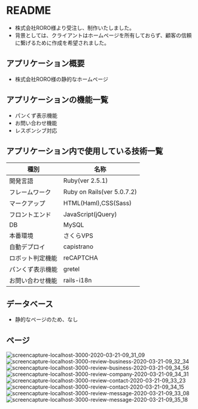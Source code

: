 # README

- 株式会社RORO様より受注し、制作いたしました。
- 背景としては、クライアントはホームページを所有しておらず、顧客の信頼に繋げるために作成を希望されました。

## アプリケーション概要

- 株式会社RORO様の静的なホームページ


## アプリケーションの機能一覧

- パンくず表示機能
- お問い合わせ機能
- レスポンシブ対応

## アプリケーション内で使用している技術一覧
|種別|名称|
|------|----|
|開発言語|Ruby(ver 2.5.1)|
|フレームワーク|Ruby on Rails(ver 5.0.7.2)|
|マークアップ|HTML(Haml),CSS(Sass)|
|フロントエンド|JavaScript(jQuery)|
|DB|MySQL|
|本番環境|さくらVPS|
|自動デプロイ|capistrano|
|ロボット判定機能|reCAPTCHA|
|パンくず表示機能|gretel|
|お問い合わせ機能|rails-i18n|

## データベース

- 静的なページのため、なし

## ページ
![screencapture-localhost-3000-2020-03-21-09_31_09](https://user-images.githubusercontent.com/54714018/77215327-d863cc80-6b56-11ea-8d16-81c1cb71a8b6.png)
![screencapture-localhost-3000-review-business-2020-03-21-09_32_34](https://user-images.githubusercontent.com/54714018/77215432-62ac3080-6b57-11ea-92cd-f7c5b41500a8.png)
![screencapture-localhost-3000-review-business-2020-03-21-09_34_56](https://user-images.githubusercontent.com/54714018/77215439-6f308900-6b57-11ea-90a9-4765bbda720f.png)
![screencapture-localhost-3000-review-company-2020-03-21-09_34_31](https://user-images.githubusercontent.com/54714018/77215449-75bf0080-6b57-11ea-8da5-159cb6821752.png)
![screencapture-localhost-3000-review-contact-2020-03-21-09_33_23](https://user-images.githubusercontent.com/54714018/77215450-76f02d80-6b57-11ea-94ce-2cf97c5419a2.png)
![screencapture-localhost-3000-review-contact-2020-03-21-09_34_15](https://user-images.githubusercontent.com/54714018/77215451-7788c400-6b57-11ea-96f5-cde38cc1b544.png)
![screencapture-localhost-3000-review-message-2020-03-21-09_33_08](https://user-images.githubusercontent.com/54714018/77215452-7788c400-6b57-11ea-8b0e-ae49b69f1797.png)
![screencapture-localhost-3000-review-message-2020-03-21-09_35_18](https://user-images.githubusercontent.com/54714018/77215453-78b9f100-6b57-11ea-9ace-7dffe01a95f3.png)

